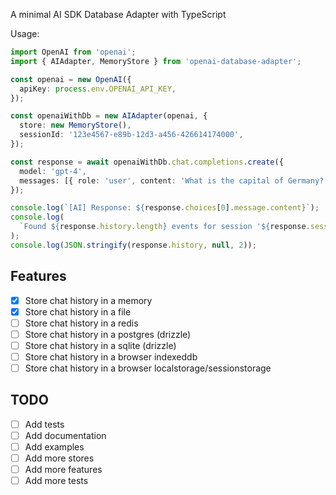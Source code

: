 A minimal AI SDK Database Adapter with TypeScript

Usage:

```ts
import OpenAI from 'openai';
import { AIAdapter, MemoryStore } from 'openai-database-adapter';

const openai = new OpenAI({
  apiKey: process.env.OPENAI_API_KEY,
});

const openaiWithDb = new AIAdapter(openai, {
  store: new MemoryStore(),
  sessionId: '123e4567-e89b-12d3-a456-426614174000',
});

const response = await openaiWithDb.chat.completions.create({
  model: 'gpt-4',
  messages: [{ role: 'user', content: 'What is the capital of Germany?' }],
});

console.log(`[AI] Response: ${response.choices[0].message.content}`);
console.log(
  `Found ${response.history.length} events for session '${response.sessionId}':`
);
console.log(JSON.stringify(response.history, null, 2));
```

## Features

- [x] Store chat history in a memory
- [x] Store chat history in a file
- [ ] Store chat history in a redis
- [ ] Store chat history in a postgres (drizzle)
- [ ] Store chat history in a sqlite (drizzle)
- [ ] Store chat history in a browser indexeddb
- [ ] Store chat history in a browser localstorage/sessionstorage

## TODO

- [ ] Add tests
- [ ] Add documentation
- [ ] Add examples
- [ ] Add more stores
- [ ] Add more features
- [ ] Add more tests
